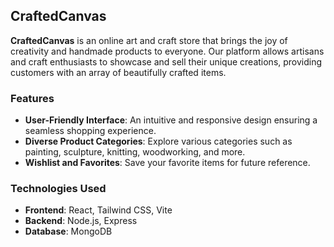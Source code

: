 

## CraftedCanvas

**CraftedCanvas** is an online art and craft store that brings the joy of creativity and handmade products to everyone. Our platform allows artisans and craft enthusiasts to showcase and sell their unique creations, providing customers with an array of beautifully crafted items.

### Features

- **User-Friendly Interface**: An intuitive and responsive design ensuring a seamless shopping experience.
- **Diverse Product Categories**: Explore various categories such as painting, sculpture, knitting, woodworking, and more.
- **Wishlist and Favorites**: Save your favorite items for future reference.

### Technologies Used

- **Frontend**: React, Tailwind CSS, Vite
- **Backend**: Node.js, Express
- **Database**: MongoDB

